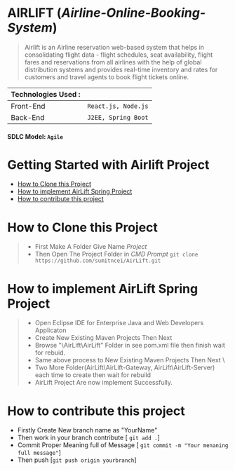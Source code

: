 # AIRLIFT (_Airline-Online-Booking-System_)

> Airlift is an Airline reservation web-based system that helps in consolidating flight data - flight schedules, seat availability, flight fares and reservations from all airlines with the help of global distribution systems and provides real-time inventory and rates for customers and travel agents to book flight tickets online.


| Technologies Used : ||
|------------------|------------------|
| Front-End | `React.js, Node.js` |
| Back-End | `J2EE, Spring Boot` |

#### SDLC Model: `Agile`


# Getting Started with Airlift Project

- [How to Clone this Project](#how-to-clone-this-project)
- [How to implement AirLift Spring Project](#how-to-implement-airlift-spring-project)
- [How to contribute this project](#how-to-contribute-this-project)

# How to Clone this Project

> - First Make A Folder Give Name *Project*
> - Then Open The Project Folder in *CMD Prompt* `git clone https://github.com/sumitnce1/AirLift.git`

# How to implement AirLift Spring Project

> - Open Eclipse IDE for Enterprise Java and Web Developers Applicaton
> - Create New Existing Maven Projects Then Next
> - Browse "\AirLift\AirLift" Folder in see pom.xml file then finish wait for rebuid.
> - Same above process to New Existing Maven Projects Then Next \
> - Two More Folder(AirLift\AirLift-Gateway, AirLift\AirLift-Server) each time to create then wait for rebuild 
> - AirLift Project Are now implement Successfully.

# How to contribute this project

- Firstly Create New branch name as "YourName"
- Then work in your branch contribute [ `git add .`]
- Commit Proper Meaning full of Message [ `git commit -m "Your menaning full message"`]
- Then push [`git push origin yourbranch`]
